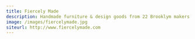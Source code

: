 ```yaml
---
title: Fiercely Made
description: Handmade furniture & design goods from 22 Brooklym makers.
image: /images/fiercelymade.jpg
siteurl: http://www.fiercelymade.com
---
```

